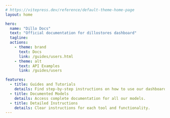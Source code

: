 ```yaml
---
# https://vitepress.dev/reference/default-theme-home-page
layout: home

hero:
  name: "Dillo Docs"
  text: "Official documentation for dillostores dashboard"
  tagline: 
  actions:
    - theme: brand
      text: Docs
      link: /guides/users.html
    - theme: alt
      text: API Examples
      link: /guides/users

features:
  - title: Guides and Tutorials
    details: Find step-by-step instructions on how to use our dashboards and models.
  - title: Documented Models
    details: Access complete documentation for all our models.
  - title: Detailed Instructions
    details: Clear instructions for each tool and functionality.
---
```


